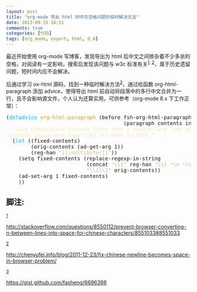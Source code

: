 ```yaml
---
layout: post
title: "org-mode 导出 html 时中文空格问题的临时解决方法"
date: 2013-09-25 16:51
comments: true
categories: [代码]
tags: [org_mode, export, html, Q_A]
---
```


<p>
最近开始使用 org-mode 写博客，发现导出为 html 后中文之间掺杂着不少多余的空格，对阅读有一定影响，搜索后发现该问题与 w3c 标准有关<sup><a id="fnr.1" name="fnr.1" class="footref" href="#fn.1">1</a></sup><sup>, </sup><sup><a id="fnr.2" name="fnr.2" class="footref" href="#fn.2">2</a></sup>，属于历史遗留问题，短时间内应不会解决。
</p>

<p>
后通过学习 ox-html 源码，找到一种临时解决方法<sup><a id="fnr.3" name="fnr.3" class="footref" href="#fn.3">3</a></sup>，通过给函数
org-html-paragraph 添加 advice，使得导出 html 前自动将段落中的多行中文合并为一行，且不会影响源文件，个人认为还算实用，可供参考（org-mode 8.x
下工作正常）：
</p>

<div class="org-src-container">

<pre class="src src-emacs-lisp">(<span style="color: #00bfff;">defadvice</span> <span style="color: #daa520;">org-html-paragraph</span> (before fsh-org-html-paragraph-advice
                                      (paragraph contents info) activate)
  <span style="color: #ffe4b5;">"Join consecutive Chinese lines into a single long line without</span>
<span style="color: #ffe4b5;">unwanted space when exporting org-mode to html."</span>
  (<span style="color: #00bfff;">let</span> ((fixed-contents)
        (orig-contents (ad-get-arg 1))
        (reg-han <span style="color: #deb887;">"[[:multibyte:]]"</span>))
    (setq fixed-contents (replace-regexp-in-string
                          (concat <span style="color: #deb887;">"</span><span style="color: #deb887; font-weight: bold;">\\</span><span style="color: #deb887; font-weight: bold;">(</span><span style="color: #deb887;">"</span> reg-han <span style="color: #deb887;">"</span><span style="color: #deb887; font-weight: bold;">\\</span><span style="color: #deb887; font-weight: bold;">)</span><span style="color: #deb887;"> *\n *</span><span style="color: #deb887; font-weight: bold;">\\</span><span style="color: #deb887; font-weight: bold;">(</span><span style="color: #deb887;">"</span> reg-han <span style="color: #deb887;">"</span><span style="color: #deb887; font-weight: bold;">\\</span><span style="color: #deb887; font-weight: bold;">)</span><span style="color: #deb887;">"</span>)
                          <span style="color: #deb887;">"\\1\\2"</span> orig-contents))
    (ad-set-arg 1 fixed-contents)
    ))
</pre>
</div>
<div id="footnotes">
<h2 class="footnotes">&#33050;&#27880;: </h2>
<div id="text-footnotes">

<div class="footdef"><sup><a id="fn.1" name="fn.1" class="footnum" href="#fnr.1">1</a></sup> <p class="footpara">
<a href="http://stackoverflow.com/questions/8550112/prevent-browser-converting-n-between-lines-into-space-for-chinese-characters/8551033#8551033">http://stackoverflow.com/questions/8550112/prevent-browser-converting-n-between-lines-into-space-for-chinese-characters/8551033#8551033</a>
</p></div>

<div class="footdef"><sup><a id="fn.2" name="fn.2" class="footnum" href="#fnr.2">2</a></sup> <p class="footpara">
<a href="http://chenyufei.info/blog/2011-12-23/fix-chinese-newline-becomes-space-in-browser-problem/">http://chenyufei.info/blog/2011-12-23/fix-chinese-newline-becomes-space-in-browser-problem/</a>
</p></div>

<div class="footdef"><sup><a id="fn.3" name="fn.3" class="footnum" href="#fnr.3">3</a></sup> <p class="footpara">
<a href="https://gist.github.com/fasheng/6696398">https://gist.github.com/fasheng/6696398</a>
</p></div>


</div>
</div>
